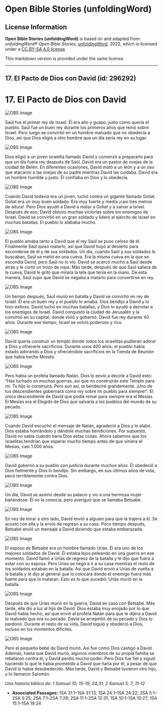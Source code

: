 # Open Bible Stories (unfoldingWord)

## License Information

**Open Bible Stories (unfoldingWord)** is based on and adapted from: _unfoldingWord® Open Bible Stories_, [unfoldingWord](https://unfoldingword.org/utw), 2022, which is licensed under a [CC BY-SA 4.0 license](https://creativecommons.org/licenses/by-sa/4.0/legalcode.en).

This markdown version is provided under the same license.



--------------------------------

## 17. El Pacto de Dios con David (id: 296292)

17\. El Pacto de Dios con David
===============================

![OBS Image](https://cdn.door43.org/obs/jpg/360px/obs-en-17-01.jpg)

Saúl fue el primer rey de Israel. Él era alto y guapo, justo como quería el pueblo. Saúl fue un buen rey durante los primeros años que reinó sobre Israel. Pero luego se convirtió en un hombre malvado que no obedecía a Dios, así que Dios eligió a otro hombre que un día sería rey en su lugar.

![OBS Image](https://cdn.door43.org/obs/jpg/360px/obs-en-17-02.jpg)

Dios eligió a un joven israelita llamado David y comenzó a prepararlo para que un día fuera rey después de Saúl. David era un pastor de ovejas de la ciudad de Belén. En diferentes ocasiones, David mató a un león y a un oso que atacaron a las ovejas de su padre mientras David las cuidaba. David era un hombre humilde y justo. Él confiaba en Dios y lo obedecía.

![OBS Image](https://cdn.door43.org/obs/jpg/360px/obs-en-17-03.jpg)

Cuando David todavía era un joven, luchó contra un gigante llamado Goliat. Goliat era un muy buen soldado. Era muy fuerte y medía ¡casi tres metros de altura!. Pero Dios ayudó a David a matar a Goliat y a salvar a Israel. Después de eso, David obtuvo muchas victorias sobre los enemigos de Israel. David se convirtió en un gran soldado y lideró al ejército de Israel en muchas batallas. El pueblo lo alababa mucho.

![OBS Image](https://cdn.door43.org/obs/jpg/360px/obs-en-17-04.jpg)

El pueblo amaba tanto a David que el rey Saúl se puso celoso de él. Finalmente Saúl quiso matarlo, así que David huyó al desierto para esconderse de él y de sus soldados. Un día, cuando Saúl y sus soldados lo buscaban, Saúl se metió en una cueva. Era la misma cueva en la que se escondía David, pero Saúl no lo vio. David se acercó mucho a Saúl desde atrás y le cortó un trozo de ropa. Más tarde, después de que Saúl saliera de la cueva, David le gritó que mirara la tela que tenía en la mano. De esta manera, Saúl supo que David se negaba a matarlo para convertirse en rey.

![OBS Image](https://cdn.door43.org/obs/jpg/360px/obs-en-17-05.jpg)

Un tiempo después, Saúl murió en batalla y David se convirtió en rey de Israel. Él era un buen rey y el pueblo lo amaba. Dios bendijo a David y lo hizo exitoso. David luchó en muchas batallas, y Dios lo ayudó a derrotar a los enemigos de Israel. David conquistó la ciudad de Jerusalén y la convirtió en su capital, donde vivió y gobernó. David fue rey durante 40 años. Durante ese tiempo, Israel se volvió poderoso y rico.

![OBS Image](https://cdn.door43.org/obs/jpg/360px/obs-en-17-06.jpg)

David quería construir un templo donde todos los israelitas pudieran adorar a Dios y ofrecerle sacrificios. Durante unos 400 años, el pueblo había estado adorando a Dios y ofreciéndole sacrificios en la Tienda de Reunión que había hecho Moisés.

![OBS Image](https://cdn.door43.org/obs/jpg/360px/obs-en-17-07.jpg)

Pero había un profeta llamado Natán. Dios lo envió a decirle a David esto: “Has luchado en muchas guerras, así que no construirás este Templo para mí. Tu hijo lo construirá. Pero aun así, te bendeciré grandemente. ¡Uno de tus descendientes gobernará como rey sobre mi pueblo para siempre!”. El único descendiente de David que podía reinar para siempre era el Mesías. El Mesías era el Elegido de Dios que salvaría a los pueblos del mundo de su pecado.

![OBS Image](https://cdn.door43.org/obs/jpg/360px/obs-en-17-08.jpg)

Cuando David escuchó el mensaje de Natán, agradeció a Dios y lo alabó. Dios estaba honrándolo y dándole muchas bendiciones. Por supuesto, David no sabía cuándo haría Dios estas cosas. Ahora sabemos que los israelitas tendrían que esperar mucho tiempo antes de que viniera el Mesías, casi 1\.000 años.

![OBS Image](https://cdn.door43.org/obs/jpg/360px/obs-en-17-09.jpg)

David gobernó a su pueblo con justicia durante muchos años. Él obedeció a Dios fielmente y Dios lo bendijo. Sin embargo, en sus últimos años de vida, pecó terriblemente contra Dios.

![OBS Image](https://cdn.door43.org/obs/jpg/360px/obs-en-17-10.jpg)

Un día, David se asomó desde su palacio y vio a una hermosa mujer bañándose. Él no la conocía, pero averiguó que se llamaba Betsabé.

![OBS Image](https://cdn.door43.org/obs/jpg/360px/obs-en-17-11.jpg)

En vez de mirar a otro lado, David envió a alguien para que la trajera a él. Se acostó con ella y la envió de regreso a su casa. Poco tiempo después, Betsabé envió un mensaje a David diciendo que estaba embarazada.

![OBS Image](https://cdn.door43.org/obs/jpg/360px/obs-en-17-12.jpg)

El esposo de Betsabé era un hombre llamado Urías. Él era uno de los mejores soldados de David. Él estaba lejos peleando en una guerra en ese momento. David llamó a Urías de regreso de la batalla y le dijo que fuera a estar con su esposa. Pero Urías se negó a ir a su casa mientras el resto de los soldados estaban en la batalla. Así que David envió a Urías de vuelta a la batalla y le dijo al general que lo colocara donde el enemigo fuera más fuerte para que lo mataran. Esto es lo que sucedió: Urías murió en la batalla.

![OBS Image](https://cdn.door43.org/obs/jpg/360px/obs-en-17-13.jpg)

Después de que Urías murió en la guerra, David se casó con Betsabé. Más tarde, ella dio a luz al hijo de David. Dios estaba muy enojado por lo que David había hecho, así que envió al profeta Natán para que le dijera a David lo malvado que era su pecado. David se arrepintió de su pecado y Dios lo perdonó. Durante el resto de su vida, David siguió y obedeció a Dios, incluso en los momentos difíciles.

![OBS Image](https://cdn.door43.org/obs/jpg/360px/obs-en-17-14.jpg)

Pero el pequeño bebé de David murió. Así fue como Dios castigó a David. Además, hasta que David murió, algunos miembros de su propia familia se rebelaron contra él, y David perdió mucho poder. Pero Dios fue fiel y siguió haciendo lo que le había prometido a David que haría por él, a pesar de que David lo había desobedecido. Más tarde, David y Betsabé tuvieron otro hijo, y lo llamaron Salomón.

*Una historia bíblica de: 1 Samuel 10; 15–19; 24;31; 2 Samuel 5; 7; 11–12*

* **Associated Passages:** 1SA 31:1–1SA 31:13; 1SA 24:1–1SA 24:22; 2SA 5:1–2SA 5:25; 2SA 7:1–2SA 7:29; 2SA 11:1–2SA 12:31; 1SA 10:1–1SA 10:27; 1SA 15:1–1SA 19:24

